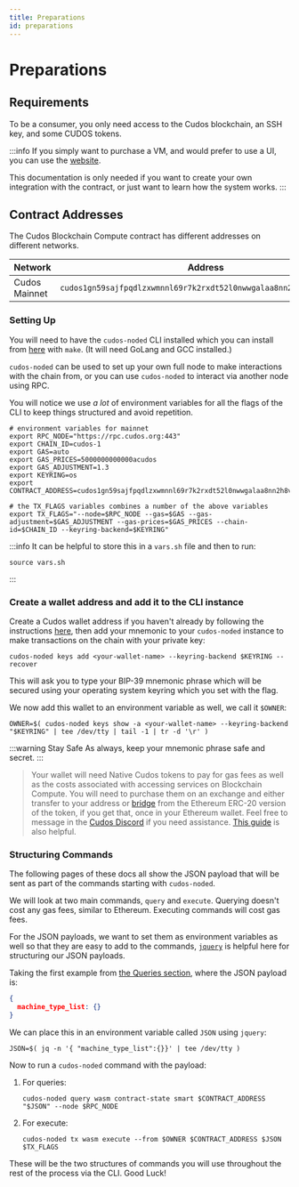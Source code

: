```yaml
---
title: Preparations
id: preparations
---
```


# Preparations

## Requirements

To be a consumer, you only need access to the Cudos blockchain, an SSH key, and some CUDOS tokens.

:::info
If you simply want to purchase a VM, and would prefer to use a UI, you can use the [website](https://compute.cudos.org).

This documentation is only needed if you want to create your own integration with the contract, or just want to learn how the system works.
:::

## Contract Addresses

The Cudos Blockchain Compute contract has different addresses on different networks.

Network | Address | Denom
---|---|---
Cudos Mainnet |`cudos1gn59sajfpqdlzxwmnnl69r7k2rxdt52l0nwwgalaa8nn2h8vrjzss2gz08` | CUDOS

### Setting Up

You will need to have the `cudos-noded` CLI installed which you can install from [here](https://github.com/CudoVentures/cudos-node) with `make`. (It will need GoLang and GCC installed.)

`cudos-noded` can be used to set up your own full node to make interactions with the chain from, or you can use `cudos-noded` to interact via another node using RPC.

You will notice we use *a lot* of environment variables for all the flags of the CLI to keep things structured and avoid repetition.

```console
# environment variables for mainnet
export RPC_NODE="https://rpc.cudos.org:443"
export CHAIN_ID=cudos-1
export GAS=auto
export GAS_PRICES=5000000000000acudos
export GAS_ADJUSTMENT=1.3
export KEYRING=os
export CONTRACT_ADDRESS=cudos1gn59sajfpqdlzxwmnnl69r7k2rxdt52l0nwwgalaa8nn2h8vrjzss2gz08

# the TX_FLAGS variables combines a number of the above variables
export TX_FLAGS="--node=$RPC_NODE --gas=$GAS --gas-adjustment=$GAS_ADJUSTMENT --gas-prices=$GAS_PRICES --chain-id=$CHAIN_ID --keyring-backend=$KEYRING"
```

:::info
It can be helpful to store this in a `vars.sh` file and then to run:

```console
source vars.sh
```

:::

### Create a wallet address and add it to the CLI instance

Create a Cudos wallet address if you haven't already by following the instructions [here](../../../learn/concepts/wallets/keplr-create.md), then add your mnemonic to your `cudos-noded` instance to make transactions on the chain with your private key:

```console
cudos-noded keys add <your-wallet-name> --keyring-backend $KEYRING --recover
```

This will ask you to type your BIP-39 mnemonic phrase which will be secured using your operating system keyring which you set with the flag.

We now add this wallet to an environment variable as well, we call it `$OWNER`:

```console
OWNER=$( cudos-noded keys show -a <your-wallet-name> --keyring-backend "$KEYRING" | tee /dev/tty | tail -1 | tr -d '\r' )
```

:::warning Stay Safe
As always, keep your mnemonic phrase safe and secret.
:::
> Your wallet will need Native Cudos tokens to pay for gas fees as well as the costs associated with accessing services on Blockchain Compute. You will need to purchase them on an exchange and either transfer to your address or [bridge](https://bridge.cudos.org/) from the Ethereum ERC-20 version of the token, if you get that, once in your Ethereum wallet. Feel free to message in the [Cudos Discord](https://discord.gg/cudos/) if you need assistance.
[This guide](../../../governance/get-tokens/get-tokens.md) is also helpful. 

### Structuring Commands

The following pages of these docs all show the JSON payload that will be sent as part of the commands starting with `cudos-noded`.

We will look at two main commands, `query` and `execute`. Querying doesn't cost any gas fees, similar to Ethereum. Executing commands will cost gas fees.

For the JSON payloads, we want to set them as environment variables as well so that they are easy to add to the commands, [`jquery`](https://github.com/jquery/jquery) is helpful here for structuring our JSON payloads.

Taking the first example from [the Queries section](queries.md), where the JSON payload is:

```json
{
  machine_type_list: {}
}
```

We can place this in an environment variable called `JSON` using `jquery`:

```console
JSON=$( jq -n '{ "machine_type_list":{}}' | tee /dev/tty )
```

Now to run a `cudos-noded` command with the payload:

1. For queries:

    ```console
    cudos-noded query wasm contract-state smart $CONTRACT_ADDRESS "$JSON" --node $RPC_NODE
    ```

2. For execute:

    ```console
    cudos-noded tx wasm execute --from $OWNER $CONTRACT_ADDRESS $JSON $TX_FLAGS
    ```

These will be the two structures of commands you will use throughout the rest of the process via the CLI. Good Luck!
